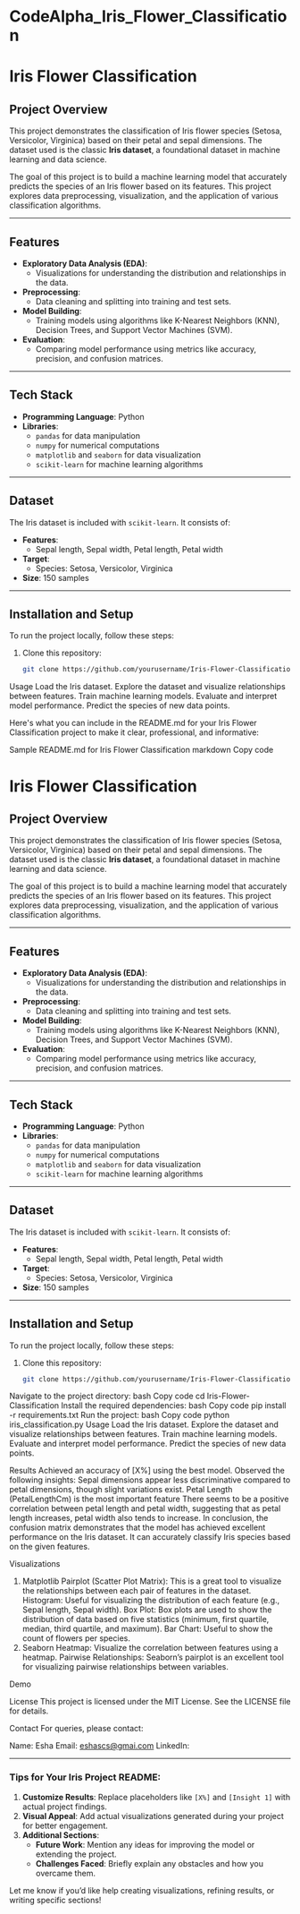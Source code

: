 # CodeAlpha_Iris_Flower_Classification
# Iris Flower Classification

## Project Overview
This project demonstrates the classification of Iris flower species (Setosa, Versicolor, Virginica) based on their petal and sepal dimensions. The dataset used is the classic **Iris dataset**, a foundational dataset in machine learning and data science.

The goal of this project is to build a machine learning model that accurately predicts the species of an Iris flower based on its features. This project explores data preprocessing, visualization, and the application of various classification algorithms.

---

## Features
- **Exploratory Data Analysis (EDA)**:
  - Visualizations for understanding the distribution and relationships in the data.
- **Preprocessing**:
  - Data cleaning and splitting into training and test sets.
- **Model Building**:
  - Training models using algorithms like K-Nearest Neighbors (KNN), Decision Trees, and Support Vector Machines (SVM).
- **Evaluation**:
  - Comparing model performance using metrics like accuracy, precision, and confusion matrices.

---

## Tech Stack
- **Programming Language**: Python
- **Libraries**:
  - `pandas` for data manipulation
  - `numpy` for numerical computations
  - `matplotlib` and `seaborn` for data visualization
  - `scikit-learn` for machine learning algorithms

---

## Dataset
The Iris dataset is included with `scikit-learn`. It consists of:
- **Features**: 
  - Sepal length, Sepal width, Petal length, Petal width
- **Target**:
  - Species: Setosa, Versicolor, Virginica
- **Size**: 150 samples

---

## Installation and Setup
To run the project locally, follow these steps:

1. Clone this repository:
   ```bash
   git clone https://github.com/yourusername/Iris-Flower-Classification.git

Usage
Load the Iris dataset.
Explore the dataset and visualize relationships between features.
Train machine learning models.
Evaluate and interpret model performance.
Predict the species of new data points.


Here's what you can include in the README.md for your Iris Flower Classification project to make it clear, professional, and informative:

Sample README.md for Iris Flower Classification
markdown
Copy code
# Iris Flower Classification

## Project Overview
This project demonstrates the classification of Iris flower species (Setosa, Versicolor, Virginica) based on their petal and sepal dimensions. The dataset used is the classic **Iris dataset**, a foundational dataset in machine learning and data science.

The goal of this project is to build a machine learning model that accurately predicts the species of an Iris flower based on its features. This project explores data preprocessing, visualization, and the application of various classification algorithms.

---

## Features
- **Exploratory Data Analysis (EDA)**:
  - Visualizations for understanding the distribution and relationships in the data.
- **Preprocessing**:
  - Data cleaning and splitting into training and test sets.
- **Model Building**:
  - Training models using algorithms like K-Nearest Neighbors (KNN), Decision Trees, and Support Vector Machines (SVM).
- **Evaluation**:
  - Comparing model performance using metrics like accuracy, precision, and confusion matrices.

---

## Tech Stack
- **Programming Language**: Python
- **Libraries**:
  - `pandas` for data manipulation
  - `numpy` for numerical computations
  - `matplotlib` and `seaborn` for data visualization
  - `scikit-learn` for machine learning algorithms

---

## Dataset
The Iris dataset is included with `scikit-learn`. It consists of:
- **Features**: 
  - Sepal length, Sepal width, Petal length, Petal width
- **Target**:
  - Species: Setosa, Versicolor, Virginica
- **Size**: 150 samples

---

## Installation and Setup
To run the project locally, follow these steps:

1. Clone this repository:
   ```bash
   git clone https://github.com/yourusername/Iris-Flower-Classification.git
Navigate to the project directory:
bash
Copy code
cd Iris-Flower-Classification
Install the required dependencies:
bash
Copy code
pip install -r requirements.txt
Run the project:
bash
Copy code
python iris_classification.py
Usage
Load the Iris dataset.
Explore the dataset and visualize relationships between features.
Train machine learning models.
Evaluate and interpret model performance.
Predict the species of new data points.

Results
Achieved an accuracy of [X%] using the best model.
Observed the following insights:
Sepal dimensions appear less discriminative compared to petal dimensions, though slight variations exist.
Petal Length (PetalLengthCm) is the most important feature
There seems to be a positive correlation between petal length and petal width, suggesting that as petal length increases, petal width also tends to increase.
In conclusion, the confusion matrix demonstrates that the model has achieved excellent performance on the Iris dataset. It can accurately classify Iris species based on the given features.

Visualizations
1. Matplotlib
Pairplot (Scatter Plot Matrix): This is a great tool to visualize the relationships between each pair of features in the dataset.
Histogram: Useful for visualizing the distribution of each feature (e.g., Sepal length, Sepal width).
Box Plot: Box plots are used to show the distribution of data based on five statistics (minimum, first quartile, median, third quartile, and maximum).
Bar Chart: Useful to show the count of flowers per species.
2. Seaborn
Heatmap: Visualize the correlation between features using a heatmap.
Pairwise Relationships: Seaborn’s pairplot is an excellent tool for visualizing pairwise relationships between variables.


Demo




License
This project is licensed under the MIT License. See the LICENSE file for details.





Contact
For queries, please contact:

Name: Esha
Email: eshascs@gmai.com
LinkedIn:



---

### **Tips for Your Iris Project README**:
1. **Customize Results**: Replace placeholders like `[X%]` and `[Insight 1]` with actual project findings.
2. **Visual Appeal**: Add actual visualizations generated during your project for better engagement.
3. **Additional Sections**:
   - **Future Work**: Mention any ideas for improving the model or extending the project.
   - **Challenges Faced**: Briefly explain any obstacles and how you overcame them.

Let me know if you’d like help creating visualizations, refining results, or writing specific sections!
